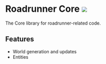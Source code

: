 # Roadrunner Core ![](https://github.com/roadrunner-craft/core/workflows/Rust/badge.svg)

The Core library for roadrunner-related code.

## Features

- World generation and updates
- Entities
